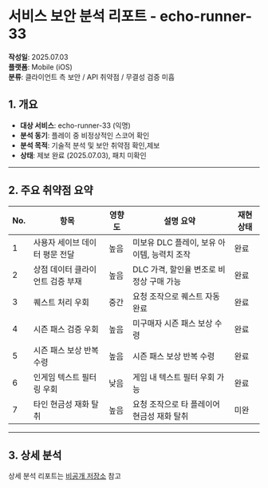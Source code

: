 # 서비스 보안 분석 리포트 - echo-runner-33

**작성일**: 2025.07.03    
**플랫폼**: Mobile (iOS)    
**분류**: 클라이언트 측 보안 / API 취약점 / 무결성 검증 미흡

## 1. 개요

- **대상 서비스**: echo-runner-33 (익명)
- **분석 동기**: 플레이 중 비정상적인 스코어 확인
- **분석 목적**: 기술적 분석 및 보안 취약점 확인,제보
- **상태**: 제보 완료 (2025.07.03), 패치 미확인

---

## 2. 주요 취약점 요약

| No. | 항목                            | 영향도    | 설명 요약                                     | 재현 상태   |
|-----|---------------------------------|---------|----------------------------------------------|----|
| 1   | 사용자 세이브 데이터 평문 전달         | 높음    | 미보유 DLC 플레이, 보유 아이템, 능력치 조작              | 완료 |
| 2   | 상점 데이터 클라이언트 검증 부재 | 높음    | DLC 가격, 할인율 변조로 비정상 구매 가능     | 완료 |
| 3   | 퀘스트 처리 우회                | 중간    | 요청 조작으로 퀘스트 자동 완료                | 완료 |
| 4   | 시즌 패스 검증 우회             | 높음    | 미구매자 시즌 패스 보상 수령        | 완료|
|5| 시즌 패스 보상 반복 수령 | 높음 | 시즌 패스 보상 반복 수령 | 완료|
|6| 인게임 텍스트 필터링 우회 | 낮음 | 게임 내 텍스트 필터 우회 가능 | 완료 |
|7| 타인 현금성 재화 탈취 | 높음 | 요청 조작으로 타 플레이어 현금성 재화 탈취 | 미완 |
---

## 3. 상세 분석
상세 분석 리포트는 [비공개 저장소](https://github.com/method404/echo-runner-33-private) 참고
